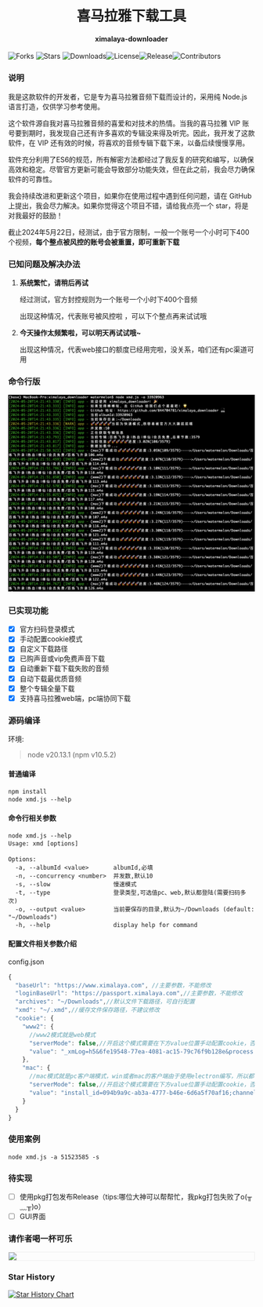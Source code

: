 <h1 align="center">喜马拉雅下载工具</h1>
<h4 align="center">ximalaya-downloader</h4>

![Forks](https://img.shields.io/github/forks/844704781/ximalaya_downloader.svg?style=social) ![Stars](https://img.shields.io/github/stars/844704781/ximalaya_downloader.svg?style=social) ![Downloads](https://img.shields.io/github/downloads/844704781/ximalaya_downloader/total.svg)![License](https://img.shields.io/github/license/844704781/ximalaya_downloader.svg)![Release](https://img.shields.io/github/v/release/844704781/ximalaya_downloader.svg)![Contributors](https://img.shields.io/github/contributors/844704781/ximalaya_downloader.svg)


### 说明
我是这款软件的开发者，它是专为喜马拉雅音频下载而设计的，采用纯 Node.js 语言打造，仅供学习参考使用。

这个软件源自我对喜马拉雅音频的喜爱和对技术的热情。当我的喜马拉雅 VIP 账号要到期时，我发现自己还有许多喜欢的专辑没来得及听完。因此，我开发了这款软件，在 VIP 还有效的时候，将喜欢的音频专辑下载下来，以备后续慢慢享用。

软件充分利用了ES6的规范，所有解密方法都经过了我反复的研究和编写，以确保高效和稳定。尽管官方更新可能会导致部分功能失效，但在此之前，我会尽力确保软件的可靠性。

我会持续改进和更新这个项目，如果你在使用过程中遇到任何问题，请在 GitHub 上提出，我会尽力解决。如果你觉得这个项目不错，请给我点亮一个 star，将是对我最好的鼓励！

截止2024年5月22日，经测试，由于官方限制，一般一个账号一个小时可下400个视频，**每个整点被风控的账号会被重置，即可重新下载**

### 已知问题及解决办法

1. **系统繁忙，请稍后再试**

   经过测试，官方封控规则为一个账号一个小时下400个音频

   出现这种情况，代表账号被风控啦 ，可以下个整点再来试试哦

2. **今天操作太频繁啦，可以明天再试试哦~**

   出现这种情况，代表web接口的额度已经用完啦，没关系，咱们还有pc渠道可用


### 命令行版

![](./images/cli-demo.png)

### 已实现功能

- [x] 官方扫码登录模式
- [x] 手动配置cookie模式
- [x] 自定义下载路径
- [x] 已购声音或vip免费声音下载
- [x] 自动重新下载下载失败的音频
- [x] 自动下载最优质音频
- [x] 整个专辑全量下载
- [x] 支持喜马拉雅web端，pc端协同下载

### 源码编译

环境:
> node v20.13.1 (npm v10.5.2)

#### 普通编译

```shell
npm install 
node xmd.js --help
```

#### 命令行相关参数

```shell
node xmd.js --help
Usage: xmd [options]

Options:
  -a, --albumId <value>       albumId,必填
  -n, --concurrency <number>  并发数,默认10
  -s, --slow                  慢速模式
  -t, --type                  登录类型,可选值pc、web,默认都登陆(需要扫码多次)
  -o, --output <value>        当前要保存的目录,默认为~/Downloads (default: "~/Downloads")
  -h, --help                  display help for command
```
#### 配置文件相关参数介绍
config.json
```javascript
{
  "baseUrl": "https://www.ximalaya.com", //主要参数，不能修改
  "loginBaseUrl": "https://passport.ximalaya.com",//主要参数，不能修改
  "archives": "~/Downloads",//默认文件下载路径，可自行配置
  "xmd": "~/.xmd",//缓存文件保存路径，不建议修改
  "cookie": {
    "www2": {
      //www2模式就是web模式
      "serverMode": false,//开启这个模式需要在下方value位置手动配置cookie，否则会调用操作系统图片程序扫码登录
      "value": "_xmLog=h5&6fe19548-77ea-4081-ac15-79c76f9b128e&process.env.sdkVersion; wfp=ACM5MGVkODA5Y2JmODBmOTMwCIX-UWWo8a14bXdlYl93d3c; xm-page-viewid=ximalaya-web; impl=www.ximalaya.com.login; x_xmly_traffic=utm_source%253A%2526utm_medium%253A%2526utm_campaign%253A%2526utm_content%253A%2526utm_term%253A%2526utm_from%253A; Hm_lvt_4a7d8ec50cfd6af753c4f8aee3425070=1716267285,1716271020; 1&remember_me=y; 1&_token=38899111&C8178570140N16B3B2D31D474973DA09080ECE495BE79CFCBFC3F7C85DCBF6E71432C26E471F80ME5430611143ADEC_; 1_l_flag=38899032&C8178570140N16B3B2D31D474973DA09080ECE495BE79CFCBFC3F7C85DCBF6E71432C26E471F80ME5430611143ADEC__2024-05-2113:57:06; Hm_lpvt_4a7d8ec50cfd6af753c4f8aee3425070=1716271027; web_login=1716271049603"//cookie值，请自行获取
    },
    "mac": {
      //mac模式就是pc客户端模式，win或者mac的客户端由于使用electron编写，所以都可以使用这个配置
      "serverMode": false,//开启这个模式需要在下方value位置手动配置cookie，否则会调用操作系统图片程序扫码登录
      "value": "install_id=094b9a9c-ab3a-4777-b46e-6d6a5f70af16;channel=99&100001;1&_device=win32&094b9a9c-ab3a-4777-b46e-6d6a5f70af16&4.0.3;1&remember_me=y;1&_token=38899111&58AE1D40240C3F3CD157DD11955201020C188A83A44003D79E44FE7CB9A913E17B7B6987E6B591M4ca4da18AF029D3_;1_l_flag=38899032&58AE1D40240C3F3CD157DD11955201020C188A83A44003D79E44FE7CB9A913E17B7B6987E6B591M4ca4da18AF029D3__2024-05-2114:21:38;"//cookie值，请自行获取
    }
  }
}
```

### 使用案例

```shell
node xmd.js -a 51523585 -s
```

### 待实现
- [ ] 使用pkg打包发布Release（tips:哪位大神可以帮帮忙，我pkg打包失败了o(╥﹏╥)o）
- [ ] GUI界面
### 请作者喝一杯可乐

<div style="overflow: hidden; border:solid 1px #eeeeee;">
  <img src="http://qiniu.cospapa.cn/2081715937598_.pic.jpg" style="float: left; width: 35%;" />
</div>


### Star History

[![Star History Chart](https://api.star-history.com/svg?repos=844704781/ximalaya_downloader&type=Date)](https://star-history.com/#844704781/ximalaya_downloader&Date)
